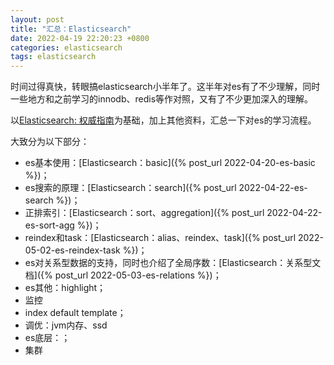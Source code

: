 ```yaml
---
layout: post
title: "汇总：Elasticsearch"
date: 2022-04-19 22:20:23 +0800
categories: elasticsearch
tags: elasticsearch
---
```


时间过得真快，转眼搞elasticsearch小半年了。这半年对es有了不少理解，同时一些地方和之前学习的innodb、redis等作对照，又有了不少更加深入的理解。

以[Elasticsearch: 权威指南](https://www.elastic.co/guide/cn/elasticsearch/guide/current/index.html)为基础，加上其他资料，汇总一下对es的学习流程。

大致分为以下部分：
- es基本使用：[Elasticsearch：basic]({% post_url 2022-04-20-es-basic %})；
- es搜索的原理：[Elasticsearch：search]({% post_url 2022-04-22-es-search %})；
- 正排索引：[Elasticsearch：sort、aggregation]({% post_url 2022-04-22-es-sort-agg %})；
- reindex和task：[Elasticsearch：alias、reindex、task]({% post_url 2022-05-02-es-reindex-task %})；
- es对关系型数据的支持，同时也介绍了全局序数：[Elasticsearch：关系型文档]({% post_url 2022-05-03-es-relations %})；
- es其他：highlight；
- 监控
- index default template；
- 调优：jvm内存、ssd
- es底层：；
- 集群


